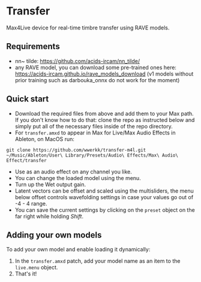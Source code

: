 # Transfer
Max4Live device for real-time timbre transfer using RAVE models.
## Requirements
- nn~ tilde: https://github.com/acids-ircam/nn_tilde/
- any RAVE model, you can download some pre-trained ones here: https://acids-ircam.github.io/rave_models_download
(v1 models without prior training such as darbouka_onnx do not work for the moment)
## Quick start
- Download the required files from above and add them to your Max path.
If you don't know how to do that: clone the repo as instructed below and simply put all of the necessary files inside of the repo directory.
- For ``transfer.amxd`` to appear in Max for Live/Max Audio Effects in Ableton, on MacOS run:
```
git clone https://github.com/wwerkk/transfer-m4l.git ~/Music/Ableton/User\ Library/Presets/Audio\ Effects/Max\ Audio\ Effect/transfer
```
- Use as an audio effect on any channel you like.
- You can change the loaded model using the menu.
- Turn up the Wet output gain.
- Latent vectors can be offset and scaled using the multisliders, the menu below offset controls wavefolding settings in case your values go out of -4 - 4 range.
- You can save the current settings by clicking on the ``preset`` object on the far right while holding *Shift*.
## Adding your own models
To add your own model and enable loading it dynamically:
1. In the ``transfer.amxd`` patch, add your model name as an item to the ``live.menu`` object.
2. That's it!
